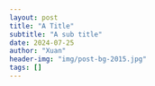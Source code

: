 ```yaml
---
layout: post
title: "A Title"
subtitle: "A sub title"
date: 2024-07-25
author: "Xuan"
header-img: "img/post-bg-2015.jpg"
tags: []
---
```

